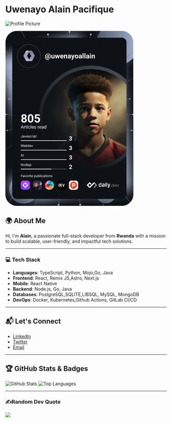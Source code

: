 # Uwenayo Alain Pacifique

![Profile Picture](https://avatars.githubusercontent.com/u/66881609?v=4)

<a href="https://app.daily.dev/uwenayoallain"><img src="https://github.com/uwenayoallain/uwenayoallain/blob/main/devcard.svg" width="400" alt="Alain's Dev Card"/></a>

## 🌍 About Me
Hi, I'm **Alain**, a passionate full-stack developer from **Rwanda** with a mission to build scalable, user-friendly, and impactful tech solutions.

---

### 💻 Tech Stack
- **Languages**: TypeScript, Python, Mojo,Go, Java
- **Frontend**: React, Remix JS,Astro, Next.js
- **Mobile**: React Native
- **Backend**: Node.js, Go, Java
- **Databases**: PostgreSQL,SQLITE,LIBSQL, MySQL, MongoDB
- **DevOps**: Docker, Kubernetes,Github Actions, GitLab CI/CD

---


## 📬 Let's Connect
- [LinkedIn](https://www.linkedin.com/in/uwenayoallain)
- [Twitter](https://twitter.com/uwenayoallain)
- [Email](mailto:uwenayoallain@gmail.com)

---

## 🏆 GitHub Stats & Badges

![GitHub Stats](https://github-readme-stats.vercel.app/api?username=uwenayoallain&show_icons=true&theme=dark)
![Top Languages](https://github-readme-stats.vercel.app/api/top-langs/?username=uwenayoallain&layout=compact&theme=dark)

---

### ✍️Random Dev Quote
![](https://quotes-github-readme.vercel.app/api?type=horizontal&theme=dark)
